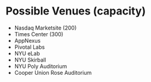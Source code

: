 # Possible Venues (capacity)

- Nasdaq Marketsite (200)
- Times Center (300)
- AppNexus
- Pivotal Labs
- NYU eLab
- NYU Skirball
- NYU Poly Auditorium
- Cooper Union Rose Auditorium
